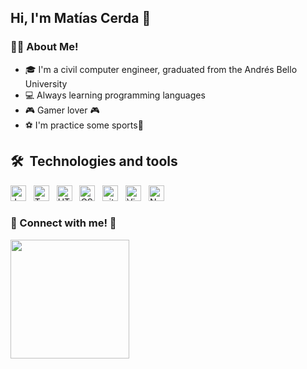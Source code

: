 ## Hi, I'm Matías Cerda 👋
<!-- Sobre mi -->
### 👨‍💻 About Me! 
- 🎓 I'm a civil computer engineer, graduated from the Andrés Bello University
- 💻 Always learning programming languages
- 🎮 Gamer lover 🎮
- ⚽ I'm practice some sports🏓



## 🛠  Technologies and tools

<a name="learning-now"></a>

<img src="https://img.shields.io/badge/JavaScript-282C34?logo=javascript&logoColor=F7DF1E" alt="JavaScript logo" title="JavaScript" height="25" />
&nbsp;
<img src="https://img.shields.io/badge/TypeScript-282C34?logo=typescript&logoColor=3178C6" alt="TypeScript logo" title="TypeScript" height="25" />
&nbsp;
<img src="https://img.shields.io/badge/HTML5-282C34?logo=html5&logoColor=E34F26" alt="HTML5 logo" title="HTML5" height="25" />
&nbsp;
<img src="https://img.shields.io/badge/CSS3-282C34?logo=css3&logoColor=1572B6" alt="CSS3 logo" title="CSS3" height="25" />
&nbsp;
<img src="https://img.shields.io/badge/git-282C34?logo=git&logoColor=F05032" alt="git logo" title="git" height="25" />
&nbsp;
<img src="https://img.shields.io/badge/VS%20Code-282C34?logo=visual-studio-code&logoColor=007ACC" alt="Visual Studio Code logo" title="Visual Studio Code" height="25" />
&nbsp;
<img src="https://img.shields.io/badge/Node.js-282C34?logo=node.js&logoColor=339933" alt="Node.js logo" title="Node.js" height="25" />


<!-- contacto -->
<h3>👋 Connect with me! 📳</h3>
<p>    
    <!-- Linked in -->
    <a href="https://www.linkedin.com/in/matías-ignacio-cerda-gonzález-8b4b16253/"><img src="https://img.shields.io/badge/-Matias Cerda-blue%3F?logo=linkedin&labelColor=blue&color=white" width="190"></a>
 
